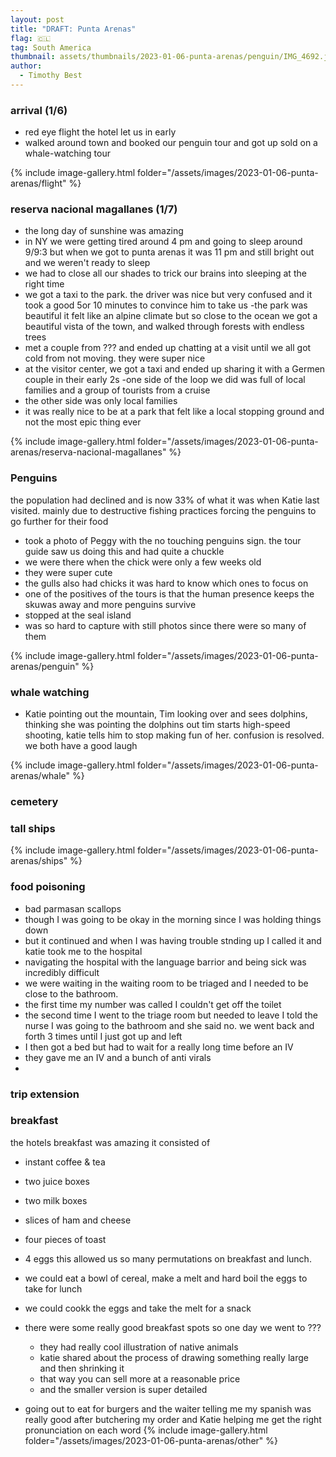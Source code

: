 ```yaml
---
layout: post
title: "DRAFT: Punta Arenas"
flag: 🇨🇱
tag: South America
thumbnail: assets/thumbnails/2023-01-06-punta-arenas/penguin/IMG_4692.jpg
author:
  - Timothy Best
---
```


### arrival (1/6)

- red eye flight
  the hotel let us in early
- walked around town and booked our penguin tour and got up sold on a whale-watching tour

{% include image-gallery.html folder="/assets/images/2023-01-06-punta-arenas/flight" %}

### reserva nacional magallanes (1/7)

- the long day of sunshine was amazing
- in NY we were getting tired around 4 pm and going to sleep around 9/9:3 but when we got to punta arenas it was 11 pm and still bright out and we weren't ready to sleep
- we had to close all our shades to trick our brains into sleeping at the right time
- we got a taxi to the park. the driver was nice but very confused and it took a good 5or 10 minutes to convince him to take us
  -the park was beautiful it felt like an alpine climate but so close to the ocean
  we got a beautiful vista of the town, and walked through forests with endless trees
- met a couple from ??? and ended up chatting at a visit until we all got cold from not moving. they were super nice
- at the visitor center, we got a taxi and ended up sharing it with a Germen couple in their early 2s
  -one side of the loop we did was full of local families and a group of tourists from a cruise
- the other side was only local families
- it was really nice to be at a park that felt like a local stopping ground and not the most epic thing ever

{% include image-gallery.html folder="/assets/images/2023-01-06-punta-arenas/reserva-nacional-magallanes" %}

### Penguins

the population had declined and is now 33% of what it was when Katie last visited. mainly due to destructive fishing practices forcing the penguins to go further for their food

- took a photo of Peggy with the no touching penguins sign. the tour guide saw us doing this and had quite a chuckle
- we were there when the chick were only a few weeks old
- they were super cute
- the gulls also had chicks it was hard to know which ones to focus on
- one of the positives of the tours is that the human presence keeps the skuwas away and more penguins survive
- stopped at the seal island
- was so hard to capture with still photos since there were so many of them

{% include image-gallery.html folder="/assets/images/2023-01-06-punta-arenas/penguin" %}

### whale watching

- Katie pointing out the mountain, Tim looking over and sees dolphins, thinking she was pointing the dolphins out tim starts high-speed shooting, katie tells him to stop making fun of her. confusion is resolved. we both have a good laugh

{% include image-gallery.html folder="/assets/images/2023-01-06-punta-arenas/whale" %}

### cemetery

### tall ships

{% include image-gallery.html folder="/assets/images/2023-01-06-punta-arenas/ships" %}

### food poisoning

- bad parmasan scallops
- though I was going to be okay in the morning since I was holding things down
- but it continued and when I was having trouble stnding up I called it and katie took me to the hospital
- navigating the hospital with the language barrior and being sick was incredibly difficult
- we were waiting in the waiting room to be triaged and I needed to be close to the bathroom.
- the first time my number was called I couldn't get off the toilet
- the second time I went to the triage room but needed to leave I told the nurse I was going to the bathroom and she said no. we went back and forth 3 times until I just got up and left
- I then got a bed but had to wait for a really long time before an IV
- they gave me an IV and a bunch of anti virals
-

### trip extension

### breakfast

the hotels breakfast was amazing it consisted of

- instant coffee & tea
- two juice boxes
- two milk boxes
- slices of ham and cheese
- four pieces of toast
- 4 eggs
  this allowed us so many permutations on breakfast and lunch.
- we could eat a bowl of cereal, make a melt and hard boil the eggs to take for lunch
- we could cookk the eggs and take the melt for a snack

- there were some really good breakfast spots so one day we went to ???

  - they had really cool illustration of native animals
  - katie shared about the process of drawing something really large and then shrinking it
  - that way you can sell more at a reasonable price
  - and the smaller version is super detailed

- going out to eat for burgers and the waiter telling me my spanish was really good after butchering my order and Katie helping me get the right pronunciation on each word
  {% include image-gallery.html folder="/assets/images/2023-01-06-punta-arenas/other" %}
